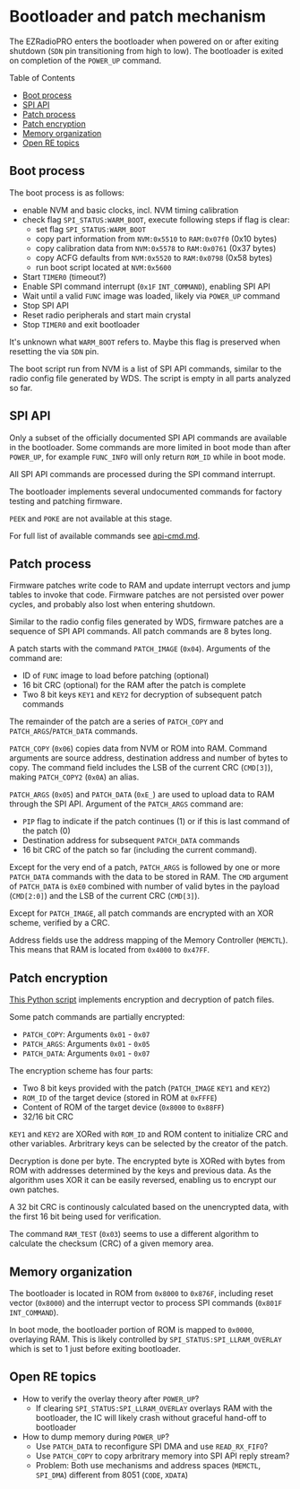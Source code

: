 # Bootloader and patch mechanism

The EZRadioPRO enters the bootloader when powered on or after exiting shutdown (`SDN` pin transitioning from high to low). The bootloader is exited on completion of the `POWER_UP` command.

Table of Contents
* [Boot process](#boot-process)
* [SPI API](#spi-api)
* [Patch process](#patch-process)
* [Patch encryption](#patch-encryption)
* [Memory organization](#memory-organization)
* [Open RE topics](#open-re-topics)

## Boot process

The boot process is as follows:
* enable NVM and basic clocks, incl. NVM timing calibration
* check flag `SPI_STATUS:WARM_BOOT`, execute following steps if flag is clear:
  * set flag `SPI_STATUS:WARM_BOOT`
  * copy part information from `NVM:0x5510` to `RAM:0x07f0` (0x10 bytes)
  * copy calibration data from `NVM:0x5578` to `RAM:0x0761` (0x37 bytes)
  * copy ACFG defaults from `NVM:0x5520` to `RAM:0x0798` (0x58 bytes)
  * run boot script located at `NVM:0x5600` 
* Start `TIMER0` (timeout?)
* Enable SPI command interrupt (`0x1F` `INT_COMMAND`), enabling SPI API
* Wait until a valid `FUNC` image was loaded, likely via `POWER_UP` command
* Stop SPI API
* Reset radio peripherals and start main crystal
* Stop `TIMER0` and exit bootloader

It's unknown what `WARM_BOOT` refers to. Maybe this flag is preserved when resetting the via `SDN` pin.

The boot script run from NVM is a list of SPI API commands, similar to the radio config file generated by WDS. The script is empty in all parts analyzed so far.

## SPI API

Only a subset of the officially documented SPI API commands are available in the bootloader. Some commands are more limited in boot mode than after `POWER_UP`, for example `FUNC_INFO` will only return `ROM_ID` while in boot mode.

All SPI API commands are processed during the SPI command interrupt.

The bootloader implements several undocumented commands for factory testing and patching firmware.

`PEEK` and `POKE` are not available at this stage.

For full list of available commands see [api-cmd.md](api-cmd.md).

## Patch process

Firmware patches write code to RAM and update interrupt vectors and jump tables to invoke that code. Firmware patches are not persisted over power cycles, and probably also lost when entering shutdown.

Similar to the radio config files generated by WDS, firmware patches are a sequence of SPI API commands. All patch commands are 8 bytes long.

A patch starts with the command `PATCH_IMAGE` (`0x04`). Arguments of the command are:
* ID of `FUNC` image to load before patching (optional)
* 16 bit CRC (optional) for the RAM after the patch is complete
* Two 8 bit keys `KEY1` and `KEY2` for decryption of subsequent patch commands

The remainder of the patch are a series of `PATCH_COPY` and `PATCH_ARGS`/`PATCH_DATA` commands.

`PATCH_COPY` (`0x06`) copies data from NVM or ROM into RAM. Command arguments are source address, destination address and number of bytes to copy. The command field includes the LSB of the current CRC (`CMD[3]`), making `PATCH_COPY2` (`0x0A`) an alias.

`PATCH_ARGS` (`0x05`) and `PATCH_DATA` (`0xE_`) are used to upload data to RAM through the SPI API. Argument of the `PATCH_ARGS` command are:
* `PIP` flag to indicate if the patch continues (1) or if this is last command of the patch (0)
* Destination address for subsequent `PATCH_DATA` commands
* 16 bit CRC of the patch so far (including the current command).

Except for the very end of a patch, `PATCH_ARGS` is followed by one or more `PATCH_DATA` commands with the data to be stored in RAM. The `CMD` argument of `PATCH_DATA` is `0xE0` combined with number of valid bytes in the payload (`CMD[2:0]`) and the LSB of the current CRC (`CMD[3]`).

Except for `PATCH_IMAGE`, all patch commands are encrypted with an XOR scheme, verified by a CRC. 

Address fields use the address mapping of the Memory Controller (`MEMCTL`). This means that RAM is located from `0x4000` to `0x47FF`.

## Patch encryption

[This Python script](../tools/README.md#patchcryptopy) implements encryption and decryption of patch files.

Some patch commands are partially encrypted:
* `PATCH_COPY`: Arguments `0x01` - `0x07`
* `PATCH_ARGS`: Arguments `0x01` - `0x05`
* `PATCH_DATA`: Arguments `0x01` - `0x07`

The encryption scheme has four parts:
* Two 8 bit keys provided with the patch (`PATCH_IMAGE` `KEY1` and `KEY2`)
* `ROM_ID` of the target device (stored in ROM at `0xFFFE`)
* Content of ROM of the target device (`0x8000` to `0x88FF`)
* 32/16 bit CRC

`KEY1` and `KEY2` are XORed with `ROM_ID` and ROM content to initialize CRC and other variables. Arbritrary keys can be selected by the creator of the patch.

Decryption is done per byte. The encrypted byte is XORed with bytes from ROM with addresses determined by the keys and previous data. As the algorithm uses XOR it can be easily reversed, enabling us to encrypt our own patches.

A 32 bit CRC is continously calculated based on the unencrypted data, with the first 16 bit being used for verification.

The command `RAM_TEST` (`0x03`) seems to use a different algorithm to calculate the checksum (CRC) of a given memory area.

## Memory organization

The bootloader is located in ROM from `0x8000` to `0x876F`, including reset vector (`0x8000`) and the interrupt vector to process SPI commands (`0x801F` `INT_COMMAND`).

In boot mode, the bootloader portion of ROM is mapped to `0x0000`, overlaying RAM. This is likely controlled by `SPI_STATUS:SPI_LLRAM_OVERLAY` which is set to 1 just before exiting bootloader.

## Open RE topics

* How to verify the overlay theory after `POWER_UP`?
  * If clearing `SPI_STATUS:SPI_LLRAM_OVERLAY` overlays RAM with the bootloader, the IC will likely crash without graceful hand-off to bootloader
* How to dump memory during `POWER_UP`?
  * Use `PATCH_DATA` to reconfigure SPI DMA and use `READ_RX_FIFO`?
  * Use `PATCH_COPY` to copy arbritrary memory into SPI API reply stream?
  * Problem: Both use mechanisms and address spaces (`MEMCTL`, `SPI_DMA`) different from 8051 (`CODE`, `XDATA`)
